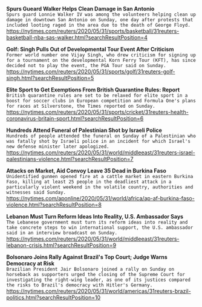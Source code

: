 **Spurs Gueard Walker Helps Clean Damage in San Antonio**\
`Spurs guard Lonnie Walker IV was among the volunteers helping clean up damage in downtown San Antonio on Sunday, one day after protests that included looting raged in the area due to the death of George Floyd.`\
https://nytimes.com/reuters/2020/05/31/sports/basketball/31reuters-basketball-nba-sas-walker.html?searchResultPosition=4

**Golf: Singh Pulls Out of Developmental Tour Event After Criticism**\
`Former world number one Vijay Singh, who drew criticism for signing up for a tournament on the developmental Korn Ferry Tour (KFT), has since decided not to play the event, the PGA Tour said on Sunday.`\
https://nytimes.com/reuters/2020/05/31/sports/golf/31reuters-golf-singh.html?searchResultPosition=5

**Elite Sport to Get Exemptions From British Quarantine Rules: Report**\
`British quarantine rules are set to be relaxed for elite sport in a boost for soccer clubs in European competition and Formula One's plans for races at Silverstone, the Times reported on Sunday.`\
https://nytimes.com/reuters/2020/05/31/sports/cricket/31reuters-health-coronavirus-britain-sport.html?searchResultPosition=6

**Hundreds Attend Funeral of Palestinian Shot by Israeli Police**\
`Hundreds of people attended the funeral on Sunday of a Palestinian who was fatally shot by Israeli police in an incident for which Israel's new defense minister later apologized.`\
https://nytimes.com/reuters/2020/05/31/world/middleeast/31reuters-israel-palestinians-violence.html?searchResultPosition=7

**Attacks on Market, Aid Convoy Leave 35 Dead in Burkina Faso**\
`Unidentified gunmen opened fire at a cattle market in eastern Burkina Faso, killing at least 25 people in the deadliest attack in a particularly violent weekend in the volatile country, authorities and witnesses said Sunday.`\
https://nytimes.com/aponline/2020/05/31/world/africa/ap-af-burkina-faso-violence.html?searchResultPosition=8

**Lebanon Must Turn Reform Ideas Into Reality, U.S. Ambassador Says**\
`The Lebanese government must turn its reform ideas into reality and take concrete steps to win international support, the U.S. ambassador said in an interview broadcast on Sunday.`\
https://nytimes.com/reuters/2020/05/31/world/middleeast/31reuters-lebanon-crisis.html?searchResultPosition=9

**Bolsonaro Joins Rally Against Brazil's Top Court; Judge Warns Democracy at Risk**\
`Brazilian President Jair Bolsonaro joined a rally on Sunday on horseback as supporters urged the closing of the Supreme Court for investigating the right-wing leader, as one of its justices compared the risks to Brazil's democracy with Hitler's Germany. `\
https://nytimes.com/reuters/2020/05/31/world/americas/31reuters-brazil-politics.html?searchResultPosition=10

